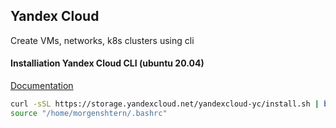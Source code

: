 ## Yandex Cloud

Create VMs, networks, k8s clusters using cli

#### Installiation Yandex Cloud CLI (ubuntu 20.04)

[Documentation](https://cloud.yandex.ru/docs/cli/)

```bash
curl -sSL https://storage.yandexcloud.net/yandexcloud-yc/install.sh | bash
source "/home/morgenshtern/.bashrc"
```